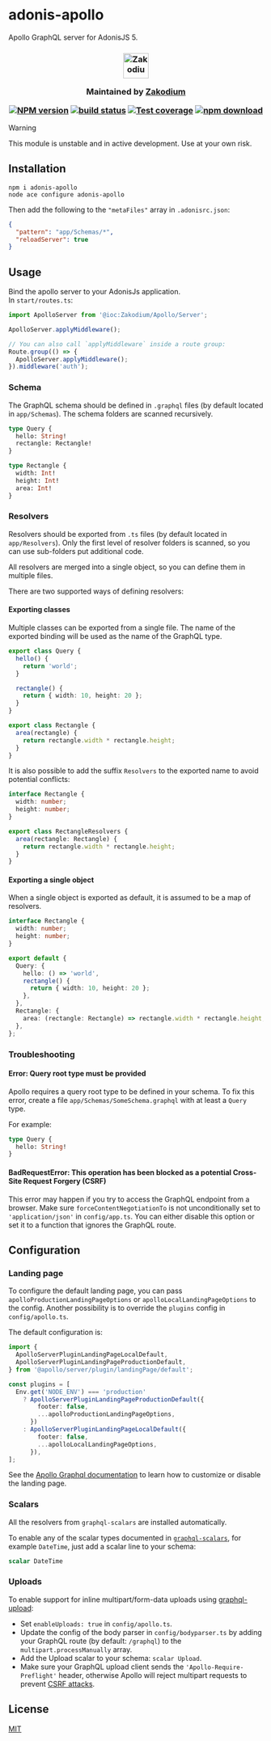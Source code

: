 # adonis-apollo

Apollo GraphQL server for AdonisJS 5.

<h3 align="center">

  <a href="https://www.zakodium.com">
    <img src="https://www.zakodium.com/brand/zakodium-logo-white.svg" width="50" alt="Zakodium logo" />
  </a>

  <p>
    Maintained by <a href="https://www.zakodium.com">Zakodium</a>
  </p>

[![NPM version][npm-image]][npm-url]
[![build status][ci-image]][ci-url]
[![Test coverage][codecov-image]][codecov-url]
[![npm download][download-image]][download-url]

</h3>

> [!WARNING]
> This module is unstable and in active development. Use at your own risk.

## Installation

```console
npm i adonis-apollo
node ace configure adonis-apollo
```

Then add the following to the `"metaFiles"` array in `.adonisrc.json`:

```json
{
  "pattern": "app/Schemas/*",
  "reloadServer": true
}
```

## Usage

Bind the apollo server to your AdonisJs application.  
In `start/routes.ts`:

```ts
import ApolloServer from '@ioc:Zakodium/Apollo/Server';

ApolloServer.applyMiddleware();

// You can also call `applyMiddleware` inside a route group:
Route.group(() => {
  ApolloServer.applyMiddleware();
}).middleware('auth');
```

### Schema

The GraphQL schema should be defined in `.graphql` files (by default located in `app/Schemas`).
The schema folders are scanned recursively.

```graphql
type Query {
  hello: String!
  rectangle: Rectangle!
}

type Rectangle {
  width: Int!
  height: Int!
  area: Int!
}
```

### Resolvers

Resolvers should be exported from `.ts` files (by default located in `app/Resolvers`).
Only the first level of resolver folders is scanned, so you can use sub-folders put additional code.

All resolvers are merged into a single object, so you can define them in multiple files.

There are two supported ways of defining resolvers:

#### Exporting classes

Multiple classes can be exported from a single file.
The name of the exported binding will be used as the name of the GraphQL type.

```ts
export class Query {
  hello() {
    return 'world';
  }

  rectangle() {
    return { width: 10, height: 20 };
  }
}

export class Rectangle {
  area(rectangle) {
    return rectangle.width * rectangle.height;
  }
}
```

It is also possible to add the suffix `Resolvers` to the exported name to avoid potential conflicts:

```ts
interface Rectangle {
  width: number;
  height: number;
}

export class RectangleResolvers {
  area(rectangle: Rectangle) {
    return rectangle.width * rectangle.height;
  }
}
```

#### Exporting a single object

When a single object is exported as default, it is assumed to be a map of resolvers.

```ts
interface Rectangle {
  width: number;
  height: number;
}

export default {
  Query: {
    hello: () => 'world',
    rectangle() {
      return { width: 10, height: 20 };
    },
  },
  Rectangle: {
    area: (rectangle: Rectangle) => rectangle.width * rectangle.height,
  },
};
```

### Troubleshooting

#### Error: Query root type must be provided

Apollo requires a query root type to be defined in your schema.
To fix this error, create a file `app/Schemas/SomeSchema.graphql` with at least
a `Query` type.

For example:

```graphql
type Query {
  hello: String!
}
```

#### BadRequestError: This operation has been blocked as a potential Cross-Site Request Forgery (CSRF)

This error may happen if you try to access the GraphQL endpoint from a browser.
Make sure `forceContentNegotiationTo` is not unconditionally set to `'application/json'` in `config/app.ts`.
You can either disable this option or set it to a function that ignores the GraphQL route.

## Configuration

### Landing page

To configure the default landing page, you can pass `apolloProductionLandingPageOptions`
or `apolloLocalLandingPageOptions` to the config. Another possibility is to
override the `plugins` config in `config/apollo.ts`.

The default configuration is:

```ts
import {
  ApolloServerPluginLandingPageLocalDefault,
  ApolloServerPluginLandingPageProductionDefault,
} from '@apollo/server/plugin/landingPage/default';

const plugins = [
  Env.get('NODE_ENV') === 'production'
    ? ApolloServerPluginLandingPageProductionDefault({
        footer: false,
        ...apolloProductionLandingPageOptions,
      })
    : ApolloServerPluginLandingPageLocalDefault({
        footer: false,
        ...apolloLocalLandingPageOptions,
      }),
];
```

See the [Apollo Graphql documentation](https://www.apollographql.com/docs/apollo-server/api/plugin/landing-pages/) to
learn how to customize or disable the landing page.

### Scalars

All the resolvers from `graphql-scalars` are installed automatically.

To enable any of the scalar types documented in [`graphql-scalars`](https://www.graphql-scalars.dev/docs/scalars/big-int/),
for example `DateTime`, just add a scalar line to your schema:

```graphql
scalar DateTime
```

### Uploads

To enable support for inline multipart/form-data uploads using [graphql-upload](https://github.com/jaydenseric/graphql-upload):

- Set `enableUploads: true` in `config/apollo.ts`.
- Update the config of the body parser in `config/bodyparser.ts` by adding your GraphQL route (by default: `/graphql`) to the `multipart.processManually` array.
- Add the Upload scalar to your schema: `scalar Upload`.
- Make sure your GraphQL upload client sends the `'Apollo-Require-Preflight'` header, otherwise Apollo will reject multipart requests
  to prevent [CSRF attacks](https://www.apollographql.com/docs/apollo-server/security/cors/#graphql-upload).

## License

[MIT](./LICENSE)

[npm-image]: https://img.shields.io/npm/v/adonis-apollo.svg
[npm-url]: https://www.npmjs.com/package/adonis-apollo
[ci-image]: https://github.com/zakodium/adonis-apollo/workflows/Node.js%20CI/badge.svg?branch=main
[ci-url]: https://github.com/zakodium/adonis-apollo/actions?query=workflow%3A%22Node.js+CI%22
[codecov-image]: https://img.shields.io/codecov/c/github/zakodium/adonis-apollo.svg
[codecov-url]: https://codecov.io/gh/zakodium/adonis-apollo
[download-image]: https://img.shields.io/npm/dm/adonis-apollo.svg
[download-url]: https://www.npmjs.com/package/adonis-apollo
